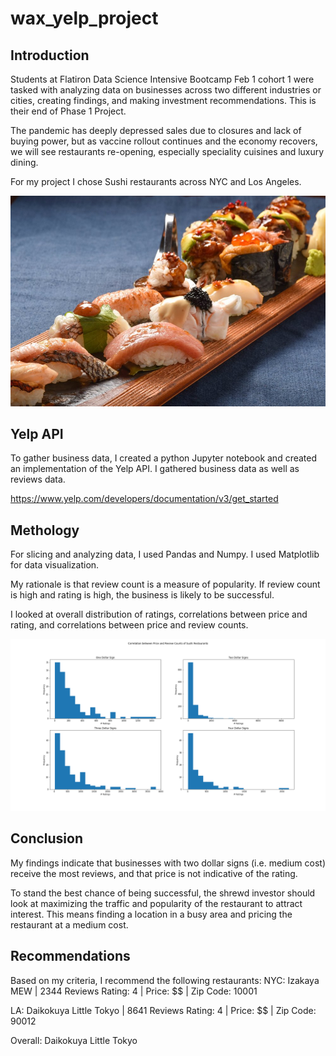 # wax_yelp_project
## Introduction
Students at Flatiron Data Science Intensive Bootcamp Feb 1 cohort 1 were tasked with analyzing data on businesses across two different industries or cities, creating findings, and making investment recommendations. This is their end of Phase 1 Project.

The pandemic has deeply depressed sales due to closures and lack of buying power, but as vaccine rollout continues and the economy recovers, we will see restaurants re-opening, especially speciality cuisines and luxury dining.

For my project I chose Sushi restaurants across NYC and Los Angeles.

![sushi](sushi.jpeg)

## Yelp API
To gather business data, I created a python Jupyter notebook and created an implementation of the Yelp API. I gathered business data as well as reviews data.

https://www.yelp.com/developers/documentation/v3/get_started

## Methology
For slicing and analyzing data, I used Pandas and Numpy. I used Matplotlib for data visualization.

My rationale is that review count is a measure of popularity. If review count is high and rating is high, the business is likely to be successful.

I looked at overall distribution of ratings, correlations between price and rating, and correlations between price and review counts.

![graph](visualizations/price_rev.png)

## Conclusion
My findings indicate that businesses with two dollar signs (i.e. medium cost) receive the most reviews, and that price is not indicative of the rating.

To stand the best chance of being successful, the shrewd investor should look at maximizing the traffic and popularity of the restaurant to attract interest. This means finding a location in a busy area and pricing the restaurant at a medium cost.

## Recommendations
Based on my criteria, I recommend the following restaurants:
NYC:
Izakaya MEW  |  2344 Reviews
Rating: 4  |  Price: $$  |  Zip Code: 10001

LA:
Daikokuya Little Tokyo  |  8641 Reviews
Rating: 4  |  Price: $$  |  Zip Code: 90012

Overall:
Daikokuya Little Tokyo
